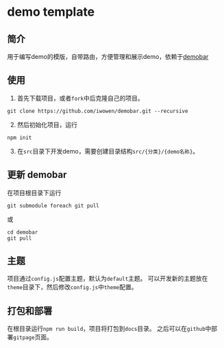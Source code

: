 # demo template

## 简介

用于编写demo的模版，自带路由，方便管理和展示demo，依赖于[demobar](https://github.com/iwowen/demobar)

## 使用

1. 首先下载项目，或者`fork`中后克隆自己的项目。

```shell
git clone https://github.com/iwowen/demobar.git --recursive
```

2. 然后初始化项目，运行

```shell
npm init
```

3. 在`src`目录下开发demo，需要创建目录结构`src/{分类}/{demo名称}`。

## 更新 demobar

在项目根目录下运行
```shell
git submodule foreach git pull
```
或
```shell
cd demobar
git pull
```

## 主题

项目通过`config.js`配置主题，默认为`default`主题。
可以开发新的主题放在`theme`目录下，然后修改`config.js`中`theme`配置。

## 打包和部署

在根目录运行`npm run build`，项目将打包到`docs`目录。
之后可以在`github`中部署`gitpage`页面。
